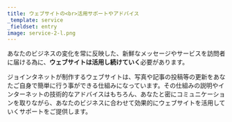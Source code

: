 ```yaml
---
title: ウェブサイトの<br>活用サポートやアドバイス
_template: service
_fieldset: entry
image: service-2-l.png
---
```

あなたのビジネスの変化を常に反映した、新鮮なメッセージやサービスを訪問者に届ける為に、**ウェブサイトは活用し続けていく**必要があります。


ジョインタネットが制作するウェブサイトは、写真や記事の投稿等の更新をあなたご自身で簡単に行う事ができる仕組みになっています。その仕組みの説明やインターネットの技術的なアドバイスはもちろん、あなたと密にコミュニケーションを取りながら、あなたのビジネスに合わせて効果的にウェブサイトを活用していくサポートをご提供します。

